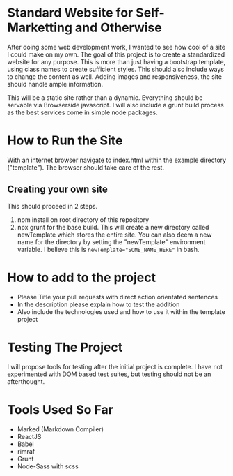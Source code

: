 # Standard Website for Self-Marketting and Otherwise
After doing some web development work, I wanted to see how cool of a site I could make on my own. The goal of this project is to create a standardized website for any purpose. This is more than just having a bootstrap template, using class names to create sufficient styles. This should also include ways to change the content as well. Adding images and responsiveness, the site should handle ample information.

This will be a static site rather than a dynamic. Everything should be servable via Browserside javascript. I will also include a grunt build process as the best services come in simple node packages.

# How to Run the Site
With an internet browser navigate to index.html within the example directory ("template"). The browser should take care of the rest.

## Creating your own site
This should proceed in 2 steps.
1. npm install on root directory of this repository
2. npx grunt for the base build. This will create a new directory called newTemplate which stores the entire site. You can also deem a new name for the directory by setting the "newTemplate" environment variable. I believe this is `newTemplate="SOME_NAME_HERE"` in bash.

# How to add to the project
- Please Title your pull requests with direct action orientated sentences
- In the description please explain how to test the addition
- Also include the technologies used and how to use it within the template project

# Testing The Project
I will propose tools for testing after the initial project is complete. I have not experimented with DOM based test suites, but testing should not be an afterthought.

# Tools Used So Far
- Marked (Markdown Compiler)
- ReactJS
- Babel
- rimraf
- Grunt
- Node-Sass with scss
